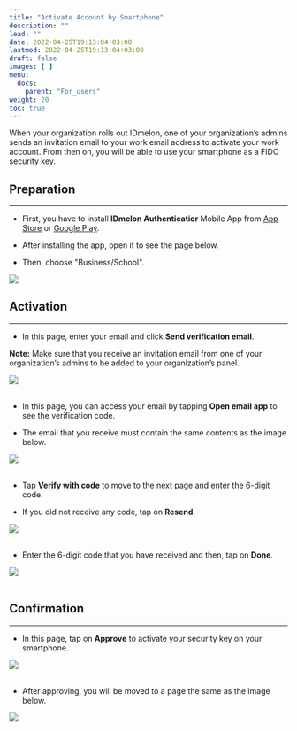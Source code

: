 ```yaml
---
title: "Activate Account by Smartphone"
description: ""
lead: ""
date: 2022-04-25T19:13:04+03:00
lastmod: 2022-04-25T19:13:04+03:00
draft: false
images: [ ]
menu:
  docs:
    parent: "For_users"
weight: 20
toc: true
---
```


When your organization rolls out IDmelon, one of your organization’s admins sends an invitation email to your work email
address to activate your work account.
From then on, you will be able to use your smartphone as a FIDO security key.

## Preparation

---

- First, you have to install **IDmelon Authenticatior** Mobile App
  from [App Store](https://apps.apple.com/ca/app/idmelon/id1511376376)
  or [Google Play](https://play.google.com/store/apps/details?id=com.vancosys.authenticator.business&pli=1).

- After installing the app, open it to see the page below.

- Then, choose "Business/School".

<img src="/images/vendor/UserPanel/activate_b_1.png" style="display: block; margin: 0 auto;">

## Activation

---

- In this page, enter your email and click **Send verification email**.

**Note:** Make sure that you receive an invitation email from one of your organization’s admins to be added to your
organization’s panel.

<img src="/images/vendor/UserPanel/activate_b_2.png" style="display: block; margin: 0 auto;">

<br/>

- In this page, you can access your email by tapping **Open email app** to see the verification code.

- The email that you receive must contain the same contents as the image below.

<img src="/images/vendor/UserPanel/activate_b_7.png" style="display: block; margin: 0 auto;">

<br/>

- Tap **Verify with code** to move to the next page and enter the 6-digit code.

- If you did not receive any code, tap on **Resend**.

<img src="/images/vendor/UserPanel/activate_b_3.png" style="display: block; margin: 0 auto;">

<br/>

- Enter the 6-digit code that you have received and then, tap on **Done**.

<img src="/images/vendor/UserPanel/activate_b_4.png" style="display: block; margin: 0 auto;">

<br/>

## Confirmation

---

- In this page, tap on **Approve** to activate your security key on your smartphone.

<img src="/images/vendor/UserPanel/activate_b_5.jpg" style="display: block; margin: 0 auto;">

<br/>

- After approving, you will be moved to a page the same as the image below.

<img src="/images/vendor/UserPanel/activate_b_6.png" style="display: block; margin: 0 auto;">
